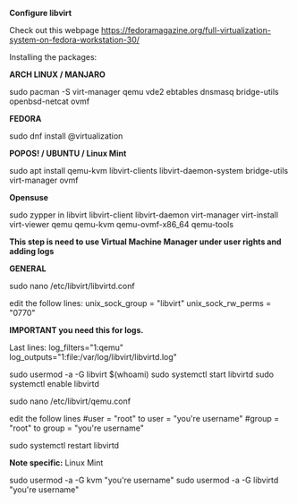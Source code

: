 **Configure libvirt**

Check out this webpage https://fedoramagazine.org/full-virtualization-system-on-fedora-workstation-30/


Installing the packages:

**ARCH LINUX / MANJARO**

sudo pacman -S virt-manager qemu vde2 ebtables dnsmasq bridge-utils openbsd-netcat ovmf

**FEDORA**

sudo dnf install @virtualization

**POPOS! / UBUNTU / Linux Mint**

sudo apt install qemu-kvm libvirt-clients libvirt-daemon-system bridge-utils virt-manager ovmf

**Opensuse**

sudo zypper in libvirt libvirt-client libvirt-daemon virt-manager virt-install virt-viewer qemu qemu-kvm qemu-ovmf-x86_64 qemu-tools







**This step is need to use Virtual Machine Manager under user rights and adding logs**


**GENERAL**

sudo nano /etc/libvirt/libvirtd.conf

edit the follow lines:
unix_sock_group = "libvirt"
unix_sock_rw_perms = "0770"


**IMPORTANT you need this for logs.**

Last lines:
log_filters="1:qemu"
log_outputs="1:file:/var/log/libvirt/libvirtd.log"


sudo usermod -a -G libvirt $(whoami)
sudo systemctl start libvirtd
sudo systemctl enable libvirtd



sudo nano /etc/libvirt/qemu.conf

edit the follow lines
#user = "root" to user = "you're username"
#group = "root" to group = "you're username"

sudo systemctl restart libvirtd



**Note specific:**
Linux Mint

sudo usermod -a  -G kvm "you're username"
sudo usermod -a  -G libvirtd "you're username"











